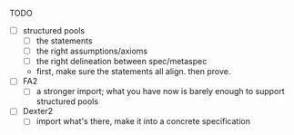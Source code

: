 TODO 
- [ ] structured pools 
    - [ ] the statements 
    - [ ] the right assumptions/axioms
    - [ ] the right delineation between spec/metaspec
    - first, make sure the statements all align. then prove.
- [ ] FA2
    - [ ] a stronger import; what you have now is barely enough to support structured pools
- [ ] Dexter2
    - [ ] import what's there, make it into a concrete specification
